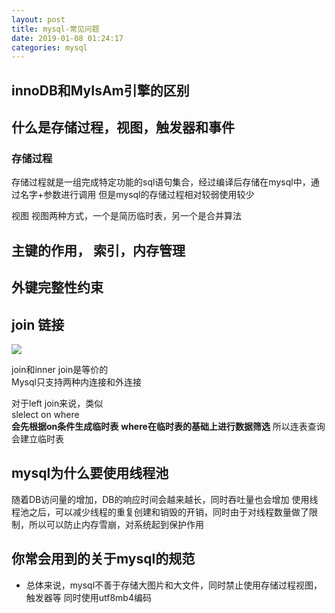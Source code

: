 ```yaml
--- 
layout: post 
title: mysql-常见问题 
date: 2019-01-08 01:24:17 
categories: mysql 
---
```


## innoDB和MyIsAm引擎的区别


## 什么是存储过程，视图，触发器和事件  
### 存储过程
存储过程就是一组完成特定功能的sql语句集合，经过编译后存储在mysql中，通过名字+参数进行调用
但是mysql的存储过程相对较弱使用较少

视图
视图两种方式，一个是简历临时表，另一个是合并算法
## 主键的作用， 索引，内存管理 

## 外键完整性约束

## join 链接
![](https://cdn.jsdelivr.net/gh/nber1994/fu0k@master/uPic/20181102201848044_1116699279.png)

join和inner join是等价的  
Mysql只支持两种内连接和外连接  

对于left join来说，类似  
slelect  on where  
**会先根据on条件生成临时表**
**where在临时表的基础上进行数据筛选**
所以连表查询会建立临时表  

## mysql为什么要使用线程池
随着DB访问量的增加，DB的响应时间会越来越长，同时吞吐量也会增加
使用线程池之后，可以减少线程的重复创建和销毁的开销，同时由于对线程数量做了限制，所以可以防止内存雪崩，对系统起到保护作用

## 你常会用到的关于mysql的规范
* 总体来说，mysql不善于存储大图片和大文件，同时禁止使用存储过程视图，触发器等 同时使用utf8mb4编码
